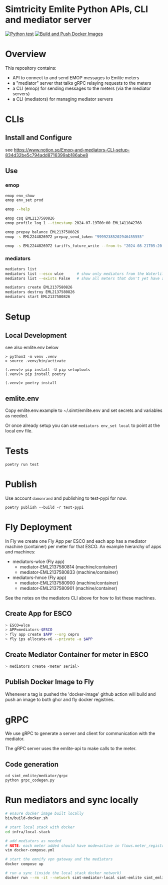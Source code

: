 # Simtricity Emlite Python APIs, CLI and mediator server

[![Python test](https://github.com/cepro/simt-emlite/actions/workflows/python-test.yml/badge.svg)](https://github.com/cepro/simt-emlite/actions/workflows/python-test.yml)
[![Build and Push Docker Images](https://github.com/cepro/simt-emlite/actions/workflows/docker-image.yml/badge.svg)](https://github.com/cepro/simt-emlite/actions/workflows/docker-image.yml)

# Overview

This repository contains:

- API to connect to and send EMOP messages to Emlite meters
- a "mediator" server that talks gRPC relaying requests to the meters
- a CLI (emop) for sending messages to the meters (via the mediator servers)
- a CLI (mediators) for managing mediator servers

# CLIs

## Install and Configure

see https://www.notion.so/Emop-and-mediators-CLI-setup-834d32be5c794add8716399ab186abe8

## Use

### emop
```sh 
emop env_show
emop env_set prod

emop --help

emop csq EML2137580826
emop profile_log_1 --timestamp 2024-07-19T00:00 EML1411042768

emop prepay_balance EML2137580826 
emop -s EML2244826972 prepay_send_token "99992385202946455555"

emop -s EML2244826972 tariffs_future_write --from-ts "2024-08-21T05:20:00" --unit-rate "0.175725" --standing-charge "0.503925" --ecredit-availability "10.0" --debt-recovery-rate "0.25" --emergency-credit "15.00"
```

### mediators
```sh
mediators list
mediators list --esco wlce      # show only mediators from the Waterlilies esco
mediators list --exists False   # show all meters that don't yet have a mediator 

mediators create EML2137580826
mediators destroy EML2137580826
mediators start EML2137580826
```

# Setup

## Local Development

see also emlite.env below

```
> python3 -m venv .venv
> source .venv/bin/activate

(.venv)> pip install -U pip setuptools
(.venv)> pip install poetry

(.venv)> poetry install
```

## emlite.env

Copy emlite.env.example to ~/.simt/emlite.env and set secrets and variables as needed.

Or once already setup you can use `mediators env_set local` to point at the local env file. 

# Tests

```
poetry run test
```

# Publish

Use account `damonrand` and publishing to test-pypi for now.

```
poetry publish --build -r test-pypi
```

# Fly Deployment

In Fly we create one Fly App per ESCO and each app has a mediator machine (container) per meter for that ESCO. An example hierarchy of apps and machines:
- mediators-wlce (Fly app)
  - mediator-EML2137580814 (machine/container)
  - mediator-EML2137580833 (machine/container)
- mediators-hmce (Fly app)
  - mediator-EML2137580900 (machine/container)
  - mediator-EML2137580901 (machine/container)

See the notes on the mediators CLI above for how to list these machines.

## Create App for ESCO
```sh
> ESCO=wlce
> APP=mediators-$ESCO
> fly app create $APP --org cepro
> fly ips allocate-v6 --private -a $APP
```

## Create Mediator Container for meter in ESCO
```sh
> mediators create <meter serial>
```

## Publish Docker Image to Fly

Whenever a tag is pushed the 'docker-image' github action will build and push an image to both ghcr and fly docker registries.

# gRPC

We use gRPC to generate a server and client for communication with the mediator.

The gRPC server uses the emlite-api to make calls to the meter.

## Code generation

```
cd simt_emlite/mediator/grpc
python grpc_codegen.py
```

# Run mediators and sync locally

```sh
# ensure docker image built locally
bin/build-docker.sh

# start local stack with docker
cd infra/local-stack

# add mediators as needed
# NOTE: each meter added should have mode=active in flows.meter_registry
vim docker-compose.yml

# start the emnify vpn gateway and the mediators
docker compose up

# run a sync (inside the local stack docker network)
docker run --rm -it --network simt-mediator-local simt-emlite simt_emlite.jobs.meter_sync_all --esco wlce --freq daily
```
